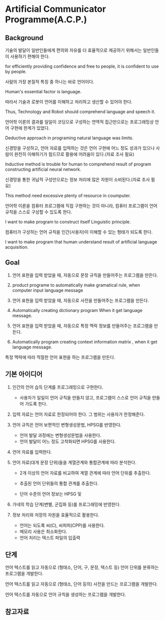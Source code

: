 # Artificial Communicator Programme(A.C.P.)

## Background

기술의 발달이 일반인들에게 편의와 자유를 더 효율적으로 제공하기 위해서는 일반인들이 사용하기 편해야 한다.

for efficiently providing confidence and free to people, it is confident to use by people.


사람의 가장 본질적 특징 중 하나는 바로 언어이다.

Human's essential factor is language.


따라서 기술과 로봇이 언어를 이해하고 처리하고 생산할 수 있어야 한다.

Thus, Technology and Robot should comprehend language and speech it.


언어학 이론의 결과를 일일이 코딩으로 구성하는 연역적 접근만으로는 프로그래밍상 언어 구현에 한계가 있었다.

Deductive approach in programing natural language was limits. 


신경망을 구성하고, 언어 자료를 입력하는 것은 언어 구현에 어느 정도 성과가 있으나 사람이 완전히 이해하기가 힘드므로 활용에 어려움이 있다.(자료 조사 필요)

Inductive method is trouble for human to comprehend result of program constructing artificial neural network.


신경망을 통한 귀납적 구성만으로는 정보 처리에 많은 자원이 소비된다.(자료 조사 필요)

This method need excessive plenty of resource in coumputer. 


언어학 이론을 컴퓨터 프로그램에 직접 구현하는 것이 아니라, 컴퓨터 프로그램이 언어 규칙을 스스로 구성할 수 있도록 한다.

I want to make program to construct itself Linguistic principle.


컴퓨터가 구성하는 언어 규칙을 인간(사용자)이 이해할 수 있는 형태가 되도록 한다.

I want to make program that human understand result of artificial language acquisition.

## Goal

1. 언어 표현을 입력 받았을 때, 자동으로 문장 규칙을 만들어주는 프로그램을 만든다.

1. product programe to automatically make gramatical rule, when computer input language message

2. 언어 표현을 입력 받았을 때, 자동으로 사전을 만들어주는 프로그램을 만든다.

2. Automatically creating dictionary program When it get language message.

3. 언어 표현을 입력 받았을 때, 자동으로 특정 맥락 정보를 만들어주는 프로그램을 만든다.

3. Automatically program creating context information matrix , when it get language message.

특정 맥락에 따라 적절한 언어 표현을 하는 프로그램을 만든다.

## 기본 아이디어

1. 인간의 언어 습득 단계를 프로그래밍으로 구현한다.

   - 사용자가 일일이 언어 규칙을 만들지 않고, 프로그램이 스스로 언어 규칙을 만들어 가도록 한다.
  
2. 입력 자료는 언어 자료로 한정되어야 한다. 그 범위는 사용자가 한정해준다.

3. 언어 규칙은 언어 보편적인 변형생성문법, HPSG를 반영한다.

   - 언어 발달 과정에는 변형생성문법을 사용한다.
   - 언어 발달이 어느 정도 고착화되면 HPSG를 사용한다.
  
4. 언어 자료를 입력한다.

5. 언어 자료(대개 문장 단위)들을 계열관계와 통합관계에 따라 분석한다.

   - 2개 이상의 언어 자료를 비교하여 계열 관계에 따라 언어 단위를 추출한다.
  
   - 추출된 언어 단위들의 통합 관계를 추출한다.

   - 단어 수준의 언어 정보는 HPSG 및 

6. 가네의 학습 단계(변별, 군집화 등)를 프로그래밍에 반영한다.

7. 정보 처리와 저장의 자원을 효율적으로 활용한다.

   - 언어는 되도록 씨(C), 씨피피(CPP)를 사용한다.
   - 메모리 사용은 최소화한다.
   - 언어 처리는 텍스트 파일의 입출력

## 단계

언어 텍스트를 읽고 자동으로 (형태소, 단어, 구, 문장, 텍스트 등) 언어 단위를 분류하는 프로그램을 개발한다.

언어 텍스트를 읽고 자동으로 (형태소, 단어 등의) 사전을 만드는 프로그램을 개발한다.

언어 텍스트를 자동으로 언어 규칙을 생성하는 프로그램을 개발한다.

## 참고자료
